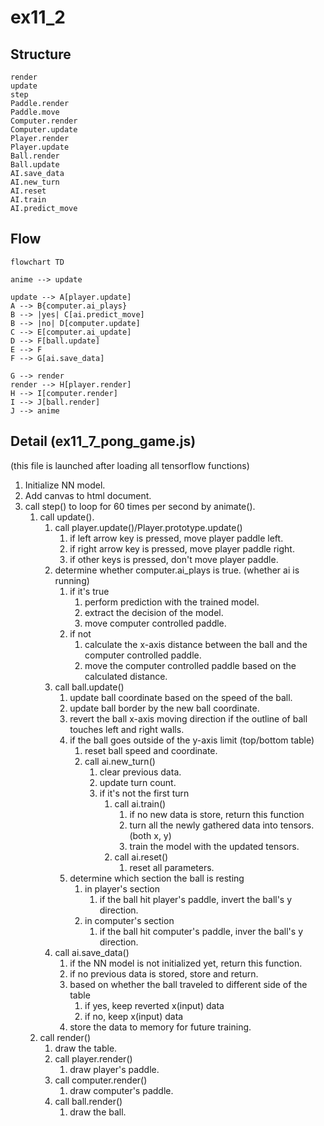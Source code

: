 # ex11_2

## Structure

```
render
update
step
Paddle.render
Paddle.move
Computer.render
Computer.update
Player.render
Player.update
Ball.render
Ball.update
AI.save_data
AI.new_turn
AI.reset
AI.train
AI.predict_move
```

## Flow

```mermaid
flowchart TD

anime --> update

update --> A[player.update]
A --> B{computer.ai_plays}
B --> |yes| C[ai.predict_move]
B --> |no| D[computer.update]
C --> E[computer.ai_update]
D --> F[ball.update]
E --> F
F --> G[ai.save_data]

G --> render
render --> H[player.render]
H --> I[computer.render]
I --> J[ball.render]
J --> anime

```

## Detail (ex11_7_pong_game.js)

(this file is launched after loading all tensorflow functions)

1. Initialize NN model.
2. Add canvas to html document.
3. call step() to loop for 60 times per second by animate().
    1. call update().
        1. call player.update()/Player.prototype.update()
            1. if left arrow key is pressed, move player paddle left.
            2. if right arrow key is pressed, move player paddle right.
            3. if other keys is pressed, don't move player paddle.
        2. determine whether computer.ai_plays is true. (whether ai is running)
            1. if it's true
                1. perform prediction with the trained model.
                2. extract the decision of the model.
                3. move computer controlled paddle.
            2. if not
                1. calculate the x-axis distance between the ball and the computer controlled paddle.
                2. move the computer controlled paddle based on the calculated distance.
        3. call ball.update()
            1. update ball coordinate based on the speed of the ball.
            2. update ball border by the new ball coordinate.
            3. revert the ball x-axis moving direction if the outline of ball touches left and right walls.
            4. if the ball goes outside of the y-axis limit (top/bottom table)
                1. reset ball speed and coordinate.
                2. call ai.new_turn()
                    1. clear previous data.
                    2. update turn count.
                    3. if it's not the first turn
                        1. call ai.train()
                            1. if no new data is store, return this function
                            2. turn all the newly gathered data into tensors. (both x, y)
                            3. train the model with the updated tensors.
                        2. call ai.reset()
                            1. reset all parameters.
            5. determine which section the ball is resting
                1. in player's section
                    1. if the ball hit player's paddle, invert the ball's y direction.
                2. in computer's section
                    1. if the ball hit computer's paddle, inver the ball's y direction.
        4. call ai.save_data()
            1. if the NN model is not initialized yet, return this function.
            2. if no previous data is stored, store and return.
            3. based on whether the ball traveled to different side of the table
                1. if yes, keep reverted x(input) data
                2. if no, keep x(input) data
            4. store the data to memory for future training.
    2. call render()
        1. draw the table.
        2. call player.render()
            1. draw player's paddle.
        3. call computer.render()
            1. draw computer's paddle.
        4. call ball.render()
            1. draw the ball.
